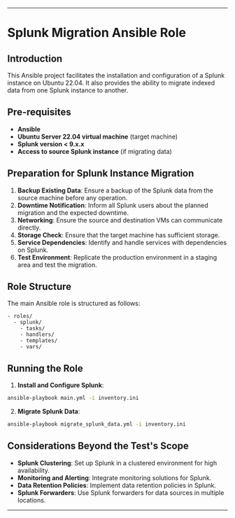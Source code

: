 

---

# Splunk Migration Ansible Role

## Introduction

This Ansible project facilitates the installation and configuration of a Splunk instance on Ubuntu 22.04. It also provides the ability to migrate indexed data from one Splunk instance to another.

## Pre-requisites

- **Ansible**
- **Ubuntu Server 22.04 virtual machine** (target machine)
- **Splunk version < 9.x.x**
- **Access to source Splunk instance** (if migrating data)

## Preparation for Splunk Instance Migration

1. **Backup Existing Data**: Ensure a backup of the Splunk data from the source machine before any operation.
2. **Downtime Notification**: Inform all Splunk users about the planned migration and the expected downtime.
3. **Networking**: Ensure the source and destination VMs can communicate directly.
4. **Storage Check**: Ensure that the target machine has sufficient storage.
5. **Service Dependencies**: Identify and handle services with dependencies on Splunk.
6. **Test Environment**: Replicate the production environment in a staging area and test the migration.

## Role Structure

The main Ansible role is structured as follows:

```
- roles/
  - splunk/
    - tasks/
    - handlers/
    - templates/
    - vars/
```

## Running the Role

1. **Install and Configure Splunk**:
   
```bash
ansible-playbook main.yml -i inventory.ini
```

2. **Migrate Splunk Data**:

```bash
ansible-playbook migrate_splunk_data.yml -i inventory.ini
```

## Considerations Beyond the Test's Scope

- **Splunk Clustering**: Set up Splunk in a clustered environment for high availability.
- **Monitoring and Alerting**: Integrate monitoring solutions for Splunk.
- **Data Retention Policies**: Implement data retention policies in Splunk.
- **Splunk Forwarders**: Use Splunk forwarders for data sources in multiple locations.

---
